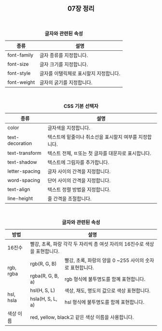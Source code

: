 <header>
  <h2>07장 정리</h2>
</header>

<body>
  <table>
    <caption><b>글자와 관련된 속성</b></caption>
    <thead>
      <tr>
        <th>종류</th>
        <th>설명</th>
      </tr>
    </thead>
    <tbody>
      <tr>
        <td>font-family</td>
        <td>글자 종류를 지정합니다.</td>
      </tr>
      <tr>
        <td>font-size</td>
        <td>글자 크기를 지정합니다.</td>
      </tr>
      <tr>
        <td>font-style</td>
        <td>글자를 이탤릭체로 표시할지 지정합니다.</td>
      </tr>
      <tr>
        <td>font-weight</td>
        <td>글자의 굵기를 지정합니다.</td>
      </tr>
    </tbody>
  </table>
  <br>

  <table>
    <caption><b>CSS 기본 선택자</b></caption>
    <thead>
      <tr>
        <th>종류</th>
        <th>설명</th>
      </tr>
    </thead>
    <tbody>
      <tr>
        <td>color</td>
        <td>글자색을 지정합니다.</td>
      </tr>
      <tr>
        <td>text-decoration</td>
        <td>텍스트에 밑줄이나 취소선을 표시할지 여부를 지정합니다.</td>
      </tr>
      <tr>
        <td>text-transform</td>
        <td>텍스트 전체, ㄸ또는 첫 글자를 대문자로 표시합니다.</td>
      </tr>
      <tr>
        <td>text-shadow</td>
        <td>텍스트에 그림자를 추가합니다.</td>
      </tr>
      <tr>
        <td>letter-spacing</td>
        <td>글자 사이의 간격을 지정합니다.</td>
      </tr>
      <tr>
        <td>word-spacing</td>
        <td>단어 사이의 간격을 지정합니다.</td>
      </tr>
      <tr>
        <td>text-align</td>
        <td>텍스트 정렬 방법을 지정합니다.</td>
      </tr>
      <tr>
        <td>line-height</td>
        <td>줄 간격을 조절합니다.</td>
      </tr>
    </tbody>
  </table>
  <br>

  <table>
    <caption><b>글자와 관련된 속성</b></caption>
    <thead>
      <tr>
        <th>방법</th>
        <th colspan="2">설명</th>
      </tr>
    </thead>
    <tbody>
      <tr>
        <td>16진수</td>
        <td colspan="2">빨강, 초록, 파랑 각각 두 자리씩 총 여섯 자리의 16진수로 색상을 표현합니다.</td>
      </tr>
      <tr>
        <td rowspan="2">rgb, rgba</td>
        <td>rgb(R, G, B)</td>
        <td>빨강, 초록, 파랑의 양을 0 ~255 사이의 숫자로 표현합니다.</td>
      </tr>
      <tr>
        <td>rgba(R, G, B, a)</td>
        <td>rgb 형식에 불투명도를 함꼐 표현합니다.</td>
      </tr>
      <tr>
        <td rowspan="2">hsl, hsla</td>
        <td>hsl(H, S, L)</td>
        <td>색상, 채도, 명도의 값으로 색상 표현합니다.</td>
      </tr>
      <tr>
        <td>hsla(H, S, L, a)</td>
        <td>hsl 형식에 불투명도를 함께 표현합니다.</td>
      </tr>
      <tr>
        <td>색상 이름</td>
        <td colspan="2">red, yellow, black고 같은 색상 이름을 사용합니다.</td>
      </tr>
    </tbody>
  </table>
</body>